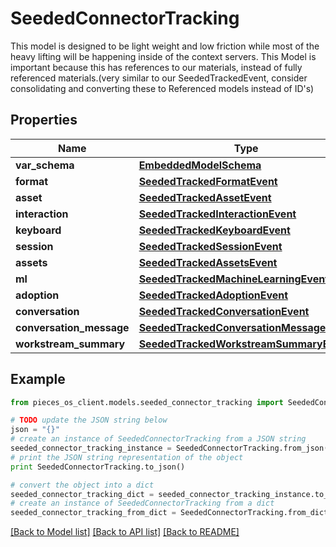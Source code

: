 # SeededConnectorTracking

This model is designed to be light weight and low friction while most of the heavy lifting will be happening inside of the context servers.  This Model is important because this has references to our materials, instead of fully referenced materials.(very similar to our SeededTrackedEvent, consider consolidating and converting these to Referenced models instead of ID's)

## Properties
Name | Type | Description | Notes
------------ | ------------- | ------------- | -------------
**var_schema** | [**EmbeddedModelSchema**](EmbeddedModelSchema.md) |  | [optional] 
**format** | [**SeededTrackedFormatEvent**](SeededTrackedFormatEvent.md) |  | [optional] 
**asset** | [**SeededTrackedAssetEvent**](SeededTrackedAssetEvent.md) |  | [optional] 
**interaction** | [**SeededTrackedInteractionEvent**](SeededTrackedInteractionEvent.md) |  | [optional] 
**keyboard** | [**SeededTrackedKeyboardEvent**](SeededTrackedKeyboardEvent.md) |  | [optional] 
**session** | [**SeededTrackedSessionEvent**](SeededTrackedSessionEvent.md) |  | [optional] 
**assets** | [**SeededTrackedAssetsEvent**](SeededTrackedAssetsEvent.md) |  | [optional] 
**ml** | [**SeededTrackedMachineLearningEvent**](SeededTrackedMachineLearningEvent.md) |  | [optional] 
**adoption** | [**SeededTrackedAdoptionEvent**](SeededTrackedAdoptionEvent.md) |  | [optional] 
**conversation** | [**SeededTrackedConversationEvent**](SeededTrackedConversationEvent.md) |  | [optional] 
**conversation_message** | [**SeededTrackedConversationMessageEvent**](SeededTrackedConversationMessageEvent.md) |  | [optional] 
**workstream_summary** | [**SeededTrackedWorkstreamSummaryEvent**](SeededTrackedWorkstreamSummaryEvent.md) |  | [optional] 

## Example

```python
from pieces_os_client.models.seeded_connector_tracking import SeededConnectorTracking

# TODO update the JSON string below
json = "{}"
# create an instance of SeededConnectorTracking from a JSON string
seeded_connector_tracking_instance = SeededConnectorTracking.from_json(json)
# print the JSON string representation of the object
print SeededConnectorTracking.to_json()

# convert the object into a dict
seeded_connector_tracking_dict = seeded_connector_tracking_instance.to_dict()
# create an instance of SeededConnectorTracking from a dict
seeded_connector_tracking_from_dict = SeededConnectorTracking.from_dict(seeded_connector_tracking_dict)
```
[[Back to Model list]](../README.md#documentation-for-models) [[Back to API list]](../README.md#documentation-for-api-endpoints) [[Back to README]](../README.md)


